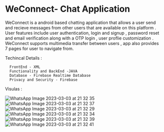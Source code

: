 # WeConnect- Chat Application

WeConnect is a android based chatting application that allows a user send and recieve messages from other users that are available on this platform .
User features include user authentication, login and signup , password reset and email verification along with a OTP login , user proflie customization .
WeConnect supports multimedia transfer between users , app also provides 7 pages for user to navigate from.

Techincal Details :
  
      FrontEnd - XML
      Functionality and BackEnd -JAVA
      Database - Firebase Realtime Database
      Privacy and Security - Firebase

Visulas :
  
  
![WhatsApp Image 2023-03-03 at 21 32 35](https://user-images.githubusercontent.com/92789235/223023213-a6b4a3a8-84b5-462c-96a0-0d38bbb8da88.jpeg)
![WhatsApp Image 2023-03-03 at 21 32 37](https://user-images.githubusercontent.com/92789235/223023278-1e66fdae-56e9-4542-b61d-34fe2c5ce20b.jpeg)
![WhatsApp Image 2023-03-03 at 21 32 29](https://user-images.githubusercontent.com/92789235/223023294-c957aee2-21a5-41d3-b157-e164843218b5.jpeg)
![WhatsApp Image 2023-03-03 at 21 32 34](https://user-images.githubusercontent.com/92789235/223023317-83db7808-850e-47d4-9c3f-178d1b2433e3.jpeg)
![WhatsApp Image 2023-03-03 at 21 32 39](https://user-images.githubusercontent.com/92789235/223023339-f71d10ea-893b-4605-9863-321b8a9f7997.jpeg)
![WhatsApp Image 2023-03-03 at 21 32 41](https://user-images.githubusercontent.com/92789235/223023364-a21a38c1-9434-43c0-b4be-e6b2206799d7.jpeg)


